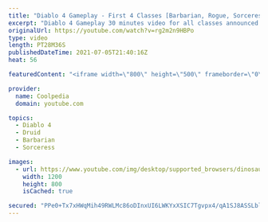```yaml
---
title: "Diablo 4 Gameplay - First 4 Classes [Barbarian, Rogue, Sorceress & Druid]"
excerpt: "Diablo 4 Gameplay 30 minutes video for all classes announced so far by Blizzard. The gameplay video is available in HD 1080p ..."
originalUrl: https://youtube.com/watch?v=rg2m2n9HBPo
type: video
length: PT28M36S
publishedDateTime: 2021-07-05T21:40:16Z
heat: 56

featuredContent: "<iframe width=\"800\" height=\"500\" frameborder=\"0\" src=\"https://www.youtube.com/embed/rg2m2n9HBPo\" allow=\"accelerometer; autoplay; encrypted-media; gyroscope; picture-in-picture\" allowfullscreen></iframe>"

provider:
  name: Coolpedia
  domain: youtube.com

topics:
  - Diablo 4
  - Druid
  - Barbarian
  - Sorceress

images:
  - url: https://www.youtube.com/img/desktop/supported_browsers/dinosaur.png
    width: 1200
    height: 800
    isCached: true

secured: "PPe0+Tx7xHWqMih49RWLMc86oDInxUI6LWKYxXSIC7Tgvpx4/qA1SJ8ASSLblMEuTts+8NGWFLk6uhDMP4o/t/AOWNhQX/YzQa2dDHkeMLdib5auPhsCYn8SKlueHx7QN6A+9etoNjqIcMjjft3Gb9khI6PNmSMCyXNXrH5daEaRbUpRZ8wJ9YJJjdJtOmCwvN9SyNznuaItBJOVllCPa6y6y8b1gtdSWE4hgYNQTImkcegw/1XN7n6tplMKDe5iRSzsD0+J9SRWs+DEhGY0LHanYfr/rVvOwbtTPgHS/zbpPfwxzfi3vd+ou/9Eh0x4OUgEHzCOYvwjP3DeCFNox7aJBJxdp+bAGH+V1cpGVccjWHTQuXXyWy59e10Wy9FUIIVa500IDZYEkEjHAVgIlLK/0zTlL+6YY4v3oUoL0nU=;LsUIJnR8zJoB/fK2FJN2Zw=="
---
```


